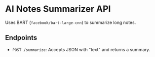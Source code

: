 # AI Notes Summarizer API

Uses BART (`facebook/bart-large-cnn`) to summarize long notes.

## Endpoints
- `POST /summarize`: Accepts JSON with "text" and returns a summary.
